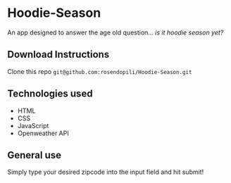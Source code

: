 # Hoodie-Season

An app designed to answer the age old question... *is it hoodie season yet?*

## Download Instructions

Clone this repo `git@github.com:rosendopili/Hoodie-Season.git`

## Technologies used

* HTML 
* CSS 
* JavaScript 
* Openweather API

## General use

Simply type your desired zipcode into the input field and hit submit!


